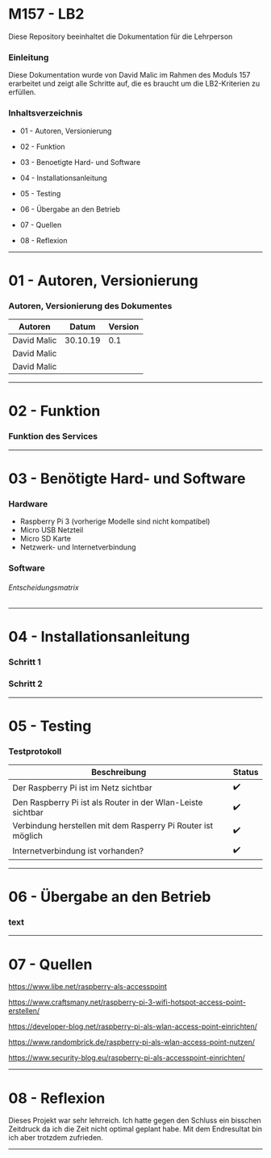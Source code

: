 M157 - LB2
======

Diese Repository beeinhaltet die Dokumentation für die Lehrperson

### Einleitung
Diese Dokumentation wurde von David Malic im Rahmen des Moduls 157 erarbeitet und zeigt alle Schritte auf, die es braucht um die LB2-Kriterien zu erfüllen.

### Inhaltsverzeichnis

* 01 - Autoren, Versionierung

* 02 - Funktion 
 
* 03 - Benoetigte Hard- und Software
   
* 04 - Installationsanleitung

* 05 - Testing

* 06 - Übergabe an den Betrieb
 
* 07 - Quellen

* 08 - Reflexion
  
___

01 - Autoren, Versionierung
======

### Autoren, Versionierung des Dokumentes 

| Autoren      | Datum    | Version  |                                
| -------------|----------|----------|
| David Malic  | 30.10.19 |   0.1      |
| David Malic  | 		  |		     |
| David Malic  |          | 		 |
___

02 - Funktion 
======

### Funktion des Services

___

03 - Benötigte Hard- und Software
======

### Hardware
-   Raspberry Pi 3 (vorherige Modelle sind nicht kompatibel)
-   Micro USB Netzteil 
-   Micro SD Karte 
-   Netzwerk- und Internetverbindung

### Software

###### Entscheidungsmatrix

___

04 - Installationsanleitung
======

### Schritt 1

### Schritt 2

___

05 - Testing
======

### Testprotokoll  

| Beschreibung     | Status |                               
| -------------|----------|
| Der Raspberry Pi ist im Netz sichtbar  | :heavy_check_mark: |        
| Den Raspberry Pi ist als Router in der Wlan-Leiste sichtbar  | :heavy_check_mark: |		     
| Verbindung herstellen mit dem Rasperry Pi Router ist möglich  | :heavy_check_mark: |                                      
| Internetverbindung ist vorhanden? | :heavy_check_mark: |          
___

06 - Übergabe an den Betrieb
======

### text



___

07 - Quellen
======

https://www.libe.net/raspberry-als-accesspoint

https://www.craftsmany.net/raspberry-pi-3-wifi-hotspot-access-point-erstellen/

https://developer-blog.net/raspberry-pi-als-wlan-access-point-einrichten/

https://www.randombrick.de/raspberry-pi-als-wlan-access-point-nutzen/

https://www.security-blog.eu/raspberry-pi-als-accesspoint-einrichten/

___

08 - Reflexion
======

Dieses Projekt war sehr lehrreich. Ich hatte gegen den Schluss ein bisschen Zeitdruck da ich die Zeit nicht optimal geplant habe. Mit dem Endresultat bin ich aber trotzdem zufrieden.  
___
